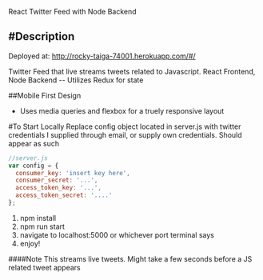 React Twitter Feed with Node Backend


#Description
---

Deployed at: http://rocky-taiga-74001.herokuapp.com/#/

Twitter Feed that live streams tweets related to Javascript.
React Frontend, Node Backend -- Utilizes Redux for state

##Mobile First Design
* Uses media queries and flexbox for a truely responsive layout

#To Start Locally
Replace config object located in server.js with twitter credentials I supplied through email, or supply own credentials. Should appear as such

  ```javascript
  //server.js
  var config = {
    consumer_key: 'insert key here',
    consumer_secret: '...',
    access_token_key: '...',
    access_token_secret: '....'
  };
  ```
1. npm install
2. npm run start
3. navigate to localhost:5000 or whichever port terminal says
4. enjoy!

####Note
This streams live tweets. Might take a few seconds before a JS related tweet appears
